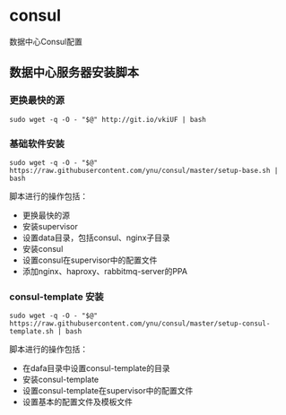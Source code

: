 # consul
数据中心Consul配置

## 数据中心服务器安装脚本

### 更换最快的源
`sudo wget -q -O - "$@" http://git.io/vkiUF | bash`

### 基础软件安装
`sudo wget -q -O - "$@" https://raw.githubusercontent.com/ynu/consul/master/setup-base.sh | bash`

脚本进行的操作包括：
- 更换最快的源
- 安装supervisor
- 设置data目录，包括consul、nginx子目录
- 安装consul
- 设置consul在supervisor中的配置文件
- 添加nginx、haproxy、rabbitmq-server的PPA

### consul-template 安装
`sudo wget -q -O - "$@" https://raw.githubusercontent.com/ynu/consul/master/setup-consul-template.sh | bash`

脚本进行的操作包括：
- 在dafa目录中设置consul-template的目录
-  安装consul-template
-  设置consul-template在supervisor中的配置文件
-  设置基本的配置文件及模板文件